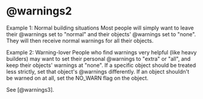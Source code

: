 # @warnings2
Example 1: Normal building situations
Most people will simply want to leave their @warnings set to "normal" and their objects' @warnings set to "none". They will then receive normal warnings for all their objects.

Example 2: Warning-lover
People who find warnings very helpful (like heavy builders) may want to set their personal @warnings to "extra" or "all", and keep their objects' warnings at "none". If a specific object should be treated less strictly, set that object's @warnings differently. If an object shouldn't be warned on at all, set the NO_WARN flag on the object.

See [@warnings3].

